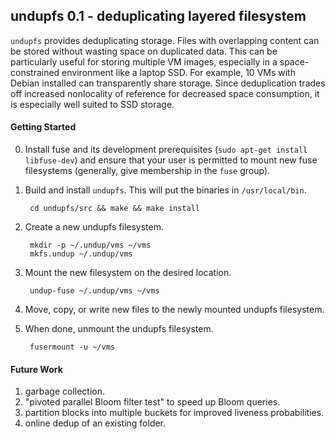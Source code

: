 ## undupfs 0.1 - deduplicating layered filesystem

`undupfs` provides deduplicating storage.  Files with overlapping content can be
stored without wasting space on duplicated data.  This can be particularly
useful for storing multiple VM images, especially in a space-constrained
environment like a laptop SSD.  For example, 10 VMs with Debian installed can
transparently share storage.  Since deduplication trades off increased
nonlocality of reference for decreased space consumption, it is especially well
suited to SSD storage.

#### Getting Started

0. Install fuse and its development prerequisites (`sudo apt-get install
libfuse-dev`) and ensure that your user is permitted to mount new fuse
filesystems (generally, give membership in the `fuse` group).
1. Build and install `undupfs`.  This will put the binaries in `/usr/local/bin`.

        cd undupfs/src && make && make install

2. Create a new undupfs filesystem.

        mkdir -p ~/.undup/vms ~/vms
        mkfs.undup ~/.undup/vms

3. Mount the new filesystem on the desired location.

        undup-fuse ~/.undup/vms ~/vms

4. Move, copy, or write new files to the newly mounted undupfs filesystem.
5. When done, unmount the undupfs filesystem.

        fusermount -u ~/vms

#### Future Work

1. garbage collection.
2. "pivoted parallel Bloom filter test" to speed up Bloom queries.
3. partition blocks into multiple buckets for improved liveness probabilities.
4. online dedup of an existing folder.
